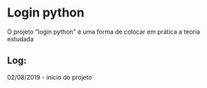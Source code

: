 # Login python
O projeto "login python" é uma forma de colocar em prática a teoria estudada 


## Log:
02/08/2019 - início do projeto
